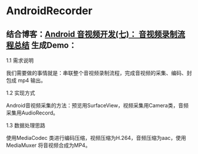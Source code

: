 # AndroidRecorder

## 结合博客：[Android 音视频开发(七)： 音视频录制流程总结](http://www.cnblogs.com/renhui/p/7520690.html) 生成Demo：

1.1 需求说明

我们需要做的事情就是：串联整个音视频录制流程，完成音视频的采集、编码、封包成 mp4 输出。

1.2 实现方式

Android音视频采集的方法：预览用SurfaceView，视频采集用Camera类，音频采集用AudioRecord。

1.3 数据处理思路

使用MediaCodec 类进行编码压缩，视频压缩为H.264，音频压缩为aac，使用MediaMuxer 将音视频合成为MP4。

